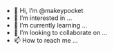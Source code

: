 - 👋 Hi, I’m @makeypocket
- 👀 I’m interested in ...
- 🌱 I’m currently learning ...
- 💞️ I’m looking to collaborate on ...
- 📫 How to reach me ...

<!---
makeypocket/makeypocket is a ✨ special ✨ repository because its `README.md` (this file) appears on your GitHub profile.
You can click the Preview link to take a look at your changes.
--->

